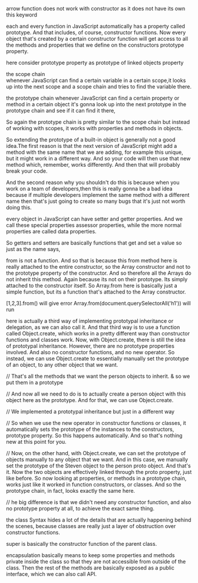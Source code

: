 arrow function does not work with constructor as it does not have its own this keyword

each and every function in JavaScript automatically has a property called prototype. And that includes, of course, constructor functions. Now every object that's created by a certain constructor function will get access to all the methods and properties that we define on the constructors prototype property.

here consider prototype property as prototype of linked objects property

the scope chain  
whenever JavaScript can find a certain variable in a certain scope,it looks up into the next scope and a scope chain and tries to find the variable there.

the prototype chain
whenever JavaScript can find a certain property or method in a certain object it's gonna look up into the next prototype in the prototype chain and see if it can find it there,

So again the prototype chain is pretty similar to the scope chain but instead of working with scopes, it works with properties and methods in objects.

So extending the prototype of a built-in object is generally not a good idea.The first reason is that the next version of JavaScript might add a method with the same name that we are adding, for example this unique, but it might work in a different way. And so your code will then use that new method which, remember, works differently. And then that will probably break your code.

And the second reason why you shouldn't do this is because when you work on a team of developers,then this is really gonna be a bad idea because if multiple developers implement the same method with a different name then that's just going to create so many bugs that it's just not worth doing this.

every object in JavaScript can have setter and getter properties. And we call these special properties assessor properties, while the more normal properties are called data properties.

So getters and setters are basically functions that get and set a value so just as the name says,

from is not a function. And so that is because this from method here is really attached to the entire constructor, so the Array constructor and not to the prototype property of the constructor. And so therefore all the Arrays do not inherit this method. Again because its not on their prototype. Its simply attached to the constructor itself. So Array.from here is basically just a simple function, but its a function that's attached to the Array constructor.

[1,2,3].from() will give error
Array.from(document.querySelectorAll('h1')) will run

here is actually a third way of implementing prototypal inheritance or delegation, as we can also call it. And that third way is to use a function called Object.create, which works in a pretty different way than constructor functions and classes work.
Now, with Object.create, there is still the idea of prototypal inheritance. However, there are no prototype properties involved. And also no constructor functions, and no new operator. So instead, we can use Object.create to essentially manually set the prototype of an object, to any other object that we want.

// That's all the methods that we want the person objects to inherit. & so we put them in a prototype

// And now all we need to do is to actually create a person object with this object here as the prototype. And for that, we can use Object.create.

// We implemented a prototypal inheritance but just in a different way

// So when we use the new operator in constructor functions or classes, it automatically sets the prototype of the instances to the constructors, prototype property. So this happens automatically. And so that's nothing new at this point for you.

// Now, on the other hand, with Object.create, we can set the prototype of objects manually to any object that we want. And in this case, we manually set the prototype of the Steven object to the person proto object. And that's it. Now the two objects are effectively linked through the proto property, just like before. So now looking at properties, or methods in a prototype chain, works just like it worked in function constructors, or classes. And so the prototype chain, in fact, looks exactly the same here.

// he big difference is that we didn't need any constructor function, and also no prototype property at all, to achieve the exact same thing.

the class Syntax hides a lot of the details that are actually happening behind the scenes, because classes are really just a layer of obstruction over constructor functions.

super is basically the constructor function of the parent class.

encapsulation basically means to keep some properties and methods private inside the class so that they are not accessible from outside of the class. Then the rest of the methods are basically exposed as a public interface, which we can also call API.
